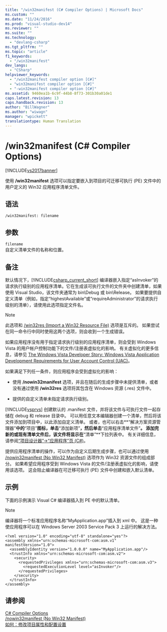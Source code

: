 ```yaml
---
title: "/win32manifest (C# Compiler Options) | Microsoft Docs"
ms.custom: ""
ms.date: "11/24/2016"
ms.prod: "visual-studio-dev14"
ms.reviewer: ""
ms.suite: ""
ms.technology: 
  - "devlang-csharp"
ms.tgt_pltfrm: ""
ms.topic: "article"
f1_keywords: 
  - "/win32manifest"
dev_langs: 
  - "CSharp"
helpviewer_keywords: 
  - "/win32manifest compiler option [C#]"
  - "win32manifest compiler option [C#]"
  - "-win32manifest compiler option [C#]"
ms.assetid: 9460ea1b-6c9f-44b8-8f73-301b30a01de1
caps.latest.revision: 13
caps.handback.revision: 13
author: "BillWagner"
ms.author: "wiwagn"
manager: "wpickett"
translationtype: Human Translation
---
```

# /win32manifest (C# Compiler Options)
[!INCLUDE[vs2017banner](../../../csharp/includes/vs2017banner.md)]

使用 **\/win32manifest** 选项可以指定要嵌入到项目的可迁移可执行 \(PE\) 文件中的用户定义的 Win32 应用程序清单文件。  
  
## 语法  
  
```  
/win32manifest: filename  
```  
  
## 参数  
 `filename`  
 自定义清单文件的名称和位置。  
  
## 备注  
 默认情况下，[!INCLUDE[csharp_current_short](../../../csharp/language-reference/compiler-options/includes/csharp_current_short_md.md)] 编译器嵌入指定“asInvoker”的请求执行级别的应用程序清单。它在生成该可执行文件的文件夹中创建清单，如果使用 Visual Studio，该文件夹通常为 bin\\Debug 或 bin\\Release。  如果要提供自定义清单（例如，指定“highestAvailable”或“requireAdministrator”的请求执行级别的清单），请使用此选项指定文件名。  
  
> [!NOTE]
>  此选项和 [\/win32res \(Import a Win32 Resource File\)](../../../csharp/language-reference/compiler-options/win32res-compiler-option.md) 选项是互斥的。  如果尝试在同一命令行中同时使用这两个选项，则会收到一个生成错误。  
  
 如果应用程序没有用于指定请求执行级别的应用程序清单，则会受到 Windows Vista 的用户帐户控制功能下的文件\/注册表虚拟化的影响。  有关虚拟化的更多信息，请参见 [The Windows Vista Developer Story: Windows Vista Application Development Requirements for User Account Control \(UAC\)](http://go.microsoft.com/fwlink/?LinkId=95452)。  
  
 如果满足下列任一条件，则应用程序会受到虚拟化的影响：  
  
-   使用 **\/nowin32manifest** 选项，并且在随后的生成步骤中未提供清单，或者没有通过使用 **\/win32res** 选项将其包含在 Windows 资源 \(.res\) 文件中。  
  
-   提供的自定义清单未指定请求执行级别。  
  
 [!INCLUDE[vsprvs](../../../csharp/includes/vsprvs_md.md)] 创建默认的 .manifest 文件，并将该文件与可执行文件一起存储在 debug 和 release 目录中。  可以用任意文本编辑器创建一个清单，然后将该文件添加到项目中，以此添加自定义清单。  或者，也可以右击**“解决方案资源管理器”**中的**“项目”**图标，单击**“添加新项”**，然后单击**“应用程序清单文件”**。  添加完新的或现有清单文件后，该文件将显示在**“清单”**下拉列表中。  有关详细信息，请参阅[“项目设计器”\-\>“应用程序”页 \(C\#\)](/visual-studio/ide/reference/application-page-project-designer-csharp)。  
  
 提供应用程序清单的操作，可以作为自定义后期生成步骤，也可以通过使用 [\/nowin32manifest \(No Win32 Manifest\)](../../../csharp/language-reference/compiler-options/nowin32manifest-compiler-option.md) 选项作为 Win32 资源文件的组成部分。  如果希望应用程序受到 Windows Vista 的文件\/注册表虚拟化的影响，请使用该选项。  这会阻止编译器在可迁移可执行 \(PE\) 文件中创建和嵌入默认清单。  
  
## 示例  
 下面的示例演示 Visual C\# 编译器插入到 PE 中的默认清单。  
  
> [!NOTE]
>  编译器将一个标准应用程序名称“MyApplication.app”插入到 xml 中。  这是一种使应用程序可以在 Windows Server 2003 Service Pack 3 上运行的解决方法。  
  
```  
<?xml version="1.0" encoding="utf-8" standalone="yes"?>  
<assembly xmlns="urn:schemas-microsoft-com:asm.v1" manifestVersion="1.0">  
  <assemblyIdentity version="1.0.0.0" name="MyApplication.app"/>  
  <trustInfo xmlns="urn:schemas-microsoft-com:asm.v2">  
    <security>  
      <requestedPrivileges xmlns="urn:schemas-microsoft-com:asm.v3">  
        <requestedExecutionLevel level="asInvoker"/>  
      </requestedPrivileges>  
    </security>  
  </trustInfo>  
</assembly>  
```  
  
## 请参阅  
 [C\# Compiler Options](../../../csharp/language-reference/compiler-options/index.md)   
 [\/nowin32manifest \(No Win32 Manifest\)](../../../csharp/language-reference/compiler-options/nowin32manifest-compiler-option.md)   
 [如何：修改项目属性和配置设置](http://msdn.microsoft.com/zh-cn/e7184bc5-2f2b-4b4f-aa9a-3ecfcbc48b67)